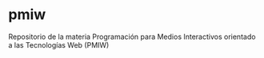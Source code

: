 # pmiw
Repositorio de la materia Programación para Medios Interactivos orientado a las Tecnologías Web (PMIW)
